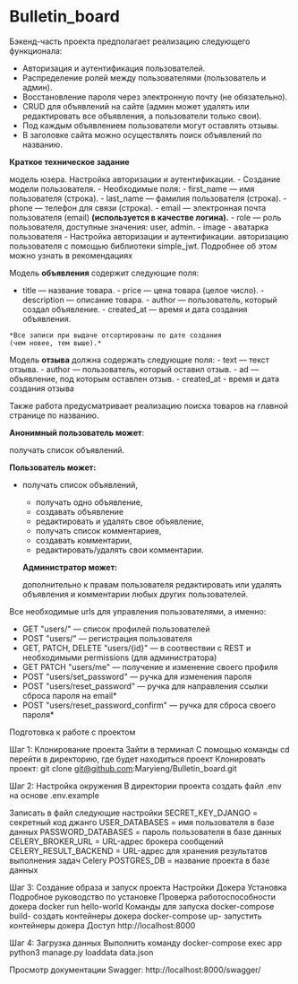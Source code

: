 # Bulletin_board
Бэкенд-часть проекта предполагает реализацию следующего функционала:

- Авторизация и аутентификация пользователей.
- Распределение ролей между пользователями (пользователь и админ).
- Восстановление пароля через электронную почту (не обязательно).
- CRUD для объявлений на сайте (админ может удалять или редактировать все объявления, а пользователи только свои).
- Под каждым объявлением пользователи могут оставлять отзывы.
- В заголовке сайта можно осуществлять поиск объявлений по названию.

**Краткое техническое задание**

модель юзера. Настройка авторизации и аутентификации.
    - Создание модели пользователя.
        - Необходимые поля:
        - first_name — имя пользователя (строка).
        - last_name — фамилия пользователя (строка).
        - phone — телефон для связи (строка).
        - email — электронная почта пользователя (email) **(используется в качестве логина).**
        - role — роль пользователя, доступные значения: user, admin.
        - image - аватарка пользователя
    - Настройка авторизации и аутентификации.
        авторизацию пользователя с помощью библиотеки simple_jwt. Подробнее об этом можно узнать в рекомендациях
    
 Модель **объявления** содержит следующие поля:
   - title — название товара.
    - price — цена товара (целое число).
    - description — описание товара.
    - author — пользователь, который создал объявление.
    - created_at — время и дата создания объявления.
    
    *Все записи при выдаче отсортированы по дате создания 
    (чем новее, тем выше).*
    
Модель **отзыва** должна содержать следующие поля:
    - text — текст отзыва.
    - author — пользователь, который оставил отзыв.
    - ad — объявление, под которым оставлен отзыв.
    - created_at - время и дата создания отзыва
    
  Также работа предусматривает реализацию поиска товаров на главной странице по названию.
    
  **Анонимный пользователь может**:
    
  получать список объявлений.
    
  **Пользователь может:**
    
  - получать список объявлений,
    - получать одно объявление,
    - создавать объявление
    - редактировать и удалять свое объявление,
    - получать список комментариев,
    - создавать комментарии,
    - редактировать/удалять свои комментарии.
    
    **Администратор может:**
    
    дополнительно к правам пользователя редактировать или удалять
    объявления и комментарии любых других пользователей.


Все необходимые urls для управления пользователями, а именно:
 - GET "users/" — список профилей пользователей
 - POST "users/" — регистрация пользователя
 - GET, PATCH, DELETE "users/{id}" — в соотвествии с REST и необходимыми permissions (для администратора)
 - GET PATCH "users/me" — получение и изменение своего профиля
 - POST "users/set_password" — ручка для изменения пароля
 - POST "users/reset_password" — ручка для направления ссылки сброса пароля на email*
 - POST "users/reset_password_confirm" — ручка для сброса своего пароля*


Подготовка к работе с проектом

Шаг 1: Клонирование проекта
Зайти в терминал
С помощью команды cd перейти в директорию, где будет находиться проект
Клонировать проект:
git clone git@github.com:Maryieng/Bulletin_board.git

Шаг 2: Настройка окружения
В директории проекта создать файл .env на основе .env.example

Записать в файл следующие настройки
SECRET_KEY_DJANGO = секретный код джанго
USER_DATABASES = имя пользователя в базе данных
PASSWORD_DATABASES = пароль пользователя в базе данных
CELERY_BROKER_URL = URL-адрес брокера сообщений
CELERY_RESULT_BACKEND = URL-адрес для хранения результатов выполнения задач Celery
POSTGRES_DB = название проекта в базе данных

Шаг 3: Создание образа и запуск проекта
Настройки Докера
Установка Подробное руководство по установке
Проверка работоспособности докера docker run hello-world
Команды для запуска docker-compose build- создать контейнеры докера
docker-compose up- запустить контейнеры докера
Доступ http://localhost:8000

Шаг 4: Загрузка данных
Выполнить команду
docker-compose exec app python3 manage.py loaddata data.json

Просмотр документации
Swagger:
http://localhost:8000/swagger/

